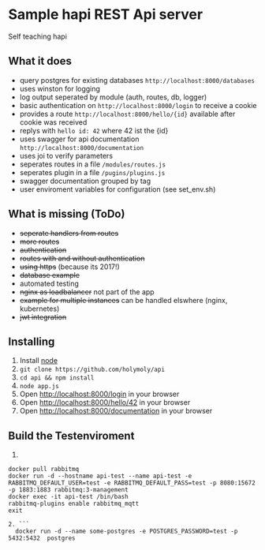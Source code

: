 # Sample hapi REST Api server
Self teaching hapi

## What it does

  + query postgres for existing databases `http://localhost:8000/databases`
  + uses winston for logging
  + log output seperated by module (auth, routes, db, logger)
  + basic authentication on `http://localhost:8000/login` to receive a cookie
  + provides a route `http://localhost:8000/hello/{id}` available after cookie was received
  + replys with `hello id: 42` where 42 ist the {id}
  + uses swagger for api documentation `http://localhost:8000/documentation`
  + uses joi to verify parameters
  + seperates routes in a file `/modules/routes.js`
  + seperates plugin in a file `/pugins/plugins.js`
  + swagger documentation grouped by tag
  + user enviroment variables for configuration (see set_env.sh)

## What is missing (ToDo)

  + ~~seperate handlers from routes~~
  + ~~more routes~~
  + ~~authentication~~
  + ~~routes with and without authentication~~
  + ~~using https~~ (because its 2017!)
  + ~~database example~~
  + automated testing
  + ~~nginx as loadbalancer~~ not part of the app
  + ~~example for multiple instances~~ can be handled elswhere (nginx, kubernetes)
  + ~~jwt integration~~

## Installing

  1. Install [node](https://nodejs.org/en/download/package-manager/)
  2. `git clone https://github.com/holymoly/api`
  3. `cd api && npm install`
  4. `node app.js`
  5. Open <http://localhost:8000/login> in your browser
  6. Open <http://localhost:8000/hello/42> in your browser
  7. Open <http://localhost:8000/documentation> in your browser

## Build the Testenviroment
  1. ```
    docker pull rabbitmq
    docker run -d --hostname api-test --name api-test -e RABBITMQ_DEFAULT_USER=test -e RABBITMQ_DEFAULT_PASS=test -p 8080:15672 -p 1883:1883 rabbitmq:3-management
    docker exec -it api-test /bin/bash
    rabbitmq-plugins enable rabbitmq_mqtt
    exit
  ```
  2. ```
    docker run -d --name some-postgres -e POSTGRES_PASSWORD=test -p 5432:5432  postgres

  ```
